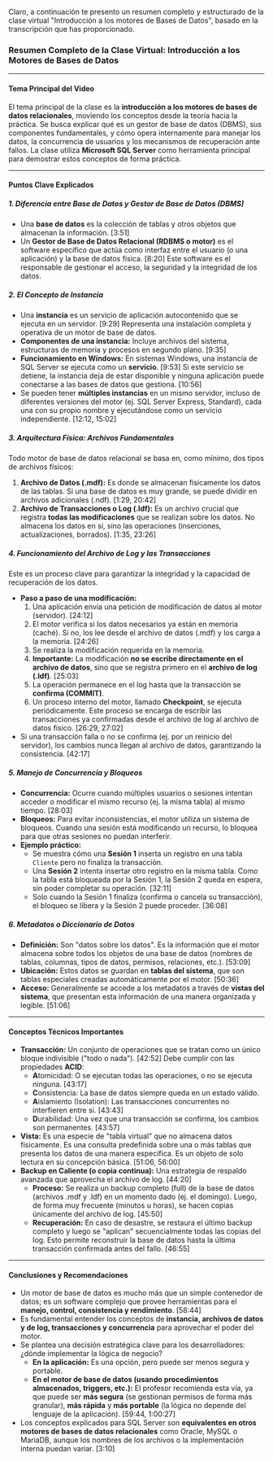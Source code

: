 Claro, a continuación te presento un resumen completo y estructurado de la clase virtual "Introducción a los motores de Bases de Datos", basado en la transcripción que has proporcionado.

### **Resumen Completo de la Clase Virtual: Introducción a los Motores de Bases de Datos**

---

#### **Tema Principal del Video**

El tema principal de la clase es la **introducción a los motores de bases de datos relacionales**, moviendo los conceptos desde la teoría hacia la práctica. Se busca explicar qué es un gestor de base de datos (DBMS), sus componentes fundamentales, y cómo opera internamente para manejar los datos, la concurrencia de usuarios y los mecanismos de recuperación ante fallos. La clase utiliza **Microsoft SQL Server** como herramienta principal para demostrar estos conceptos de forma práctica.

---

#### **Puntos Clave Explicados**

##### **1. Diferencia entre Base de Datos y Gestor de Base de Datos (DBMS)**

*   Una **base de datos** es la colección de tablas y otros objetos que almacenan la información. [3:51]
*   Un **Gestor de Base de Datos Relacional (RDBMS o motor)** es el software específico que actúa como interfaz entre el usuario (o una aplicación) y la base de datos física. [8:20] Este software es el responsable de gestionar el acceso, la seguridad y la integridad de los datos.

##### **2. El Concepto de Instancia**

*   Una **instancia** es un servicio de aplicación autocontenido que se ejecuta en un servidor. [9:29] Representa una instalación completa y operativa de un motor de base de datos.
*   **Componentes de una instancia:** Incluye archivos del sistema, estructuras de memoria y procesos en segundo plano. [9:35]
*   **Funcionamiento en Windows:** En sistemas Windows, una instancia de SQL Server se ejecuta como un **servicio**. [9:53] Si este servicio se detiene, la instancia deja de estar disponible y ninguna aplicación puede conectarse a las bases de datos que gestiona. [10:56]
*   Se pueden tener **múltiples instancias** en un mismo servidor, incluso de diferentes versiones del motor (ej. SQL Server Express, Standard), cada una con su propio nombre y ejecutándose como un servicio independiente. [12:12, 15:02]

##### **3. Arquitectura Física: Archivos Fundamentales**

Todo motor de base de datos relacional se basa en, como mínimo, dos tipos de archivos físicos:

1.  **Archivo de Datos (.mdf):** Es donde se almacenan físicamente los datos de las tablas. Si una base de datos es muy grande, se puede dividir en archivos adicionales (.ndf). [1:29, 20:42]
2.  **Archivo de Transacciones o Log (.ldf):** Es un archivo crucial que registra **todas las modificaciones** que se realizan sobre los datos. No almacena los datos en sí, sino las operaciones (inserciones, actualizaciones, borrados). [1:35, 23:26]

##### **4. Funcionamiento del Archivo de Log y las Transacciones**

Este es un proceso clave para garantizar la integridad y la capacidad de recuperación de los datos.

*   **Paso a paso de una modificación:**
    1.  Una aplicación envía una petición de modificación de datos al motor (servidor). [24:12]
    2.  El motor verifica si los datos necesarios ya están en memoria (caché). Si no, los lee desde el archivo de datos (.mdf) y los carga a la memoria. [24:26]
    3.  Se realiza la modificación requerida en la memoria.
    4.  **Importante:** La modificación **no se escribe directamente en el archivo de datos**, sino que se registra primero en el **archivo de log (.ldf)**. [25:03]
    5.  La operación permanece en el log hasta que la transacción se **confirma (COMMIT)**.
    6.  Un proceso interno del motor, llamado **Checkpoint**, se ejecuta periódicamente. Este proceso se encarga de escribir las transacciones ya confirmadas desde el archivo de log al archivo de datos físico. [26:29, 27:02]
*   Si una transacción falla o no se confirma (ej. por un reinicio del servidor), los cambios nunca llegan al archivo de datos, garantizando la consistencia. [42:17]

##### **5. Manejo de Concurrencia y Bloqueos**

*   **Concurrencia:** Ocurre cuando múltiples usuarios o sesiones intentan acceder o modificar el mismo recurso (ej. la misma tabla) al mismo tiempo. [28:03]
*   **Bloqueos:** Para evitar inconsistencias, el motor utiliza un sistema de bloqueos. Cuando una sesión está modificando un recurso, lo bloquea para que otras sesiones no puedan interferir.
*   **Ejemplo práctico:**
    *   Se muestra cómo una **Sesión 1** inserta un registro en una tabla `Cliente` pero no finaliza la transacción.
    *   Una **Sesión 2** intenta insertar otro registro en la misma tabla. Como la tabla está bloqueada por la Sesión 1, la Sesión 2 queda en espera, sin poder completar su operación. [32:11]
    *   Solo cuando la Sesión 1 finaliza (confirma o cancela su transacción), el bloqueo se libera y la Sesión 2 puede proceder. [36:08]

##### **6. Metadatos o Diccionario de Datos**

*   **Definición:** Son "datos sobre los datos". Es la información que el motor almacena sobre todos los objetos de una base de datos (nombres de tablas, columnas, tipos de datos, permisos, relaciones, etc.). [53:09]
*   **Ubicación:** Estos datos se guardan en **tablas del sistema**, que son tablas especiales creadas automáticamente por el motor. [50:36]
*   **Acceso:** Generalmente se accede a los metadatos a través de **vistas del sistema**, que presentan esta información de una manera organizada y legible. [51:06]

---

#### **Conceptos Técnicos Importantes**

*   **Transacción:** Un conjunto de operaciones que se tratan como un único bloque indivisible ("todo o nada"). [42:52] Debe cumplir con las propiedades **ACID**:
    *   **A**tomicidad: O se ejecutan todas las operaciones, o no se ejecuta ninguna. [43:17]
    *   **C**onsistencia: La base de datos siempre queda en un estado válido.
    *   **A**islamiento (Isolation): Las transacciones concurrentes no interfieren entre sí. [43:43]
    *   **D**urabilidad: Una vez que una transacción se confirma, los cambios son permanentes. [43:57]
*   **Vista:** Es una especie de "tabla virtual" que no almacena datos físicamente. Es una consulta predefinida sobre una o más tablas que presenta los datos de una manera específica. Es un objeto de solo lectura en su concepción básica. [51:06, 56:00]
*   **Backup en Caliente (o copia continua):** Una estrategia de respaldo avanzada que aprovecha el archivo de log. [44:20]
    *   **Proceso:** Se realiza un backup completo (full) de la base de datos (archivos .mdf y .ldf) en un momento dado (ej. el domingo). Luego, de forma muy frecuente (minutos u horas), se hacen copias únicamente del archivo de log. [45:50]
    *   **Recuperación:** En caso de desastre, se restaura el último backup completo y luego se "aplican" secuencialmente todas las copias del log. Esto permite reconstruir la base de datos hasta la última transacción confirmada antes del fallo. [46:55]

---

#### **Conclusiones y Recomendaciones**

*   Un motor de base de datos es mucho más que un simple contenedor de datos; es un software complejo que provee herramientas para el **manejo, control, consistencia y rendimiento**. [58:44]
*   Es fundamental entender los conceptos de **instancia, archivos de datos y de log, transacciones y concurrencia** para aprovechar el poder del motor.
*   Se plantea una decisión estratégica clave para los desarrolladores: ¿dónde implementar la lógica de negocio?
    *   **En la aplicación:** Es una opción, pero puede ser menos segura y portable.
    *   **En el motor de base de datos (usando procedimientos almacenados, triggers, etc.):** El profesor recomienda esta vía, ya que puede ser **más segura** (se gestionan permisos de forma más granular), **más rápida** y **más portable** (la lógica no depende del lenguaje de la aplicación). [59:44, 1:00:27]
*   Los conceptos explicados para SQL Server son **equivalentes en otros motores de bases de datos relacionales** como Oracle, MySQL o MariaDB, aunque los nombres de los archivos o la implementación interna puedan variar. [3:10]
